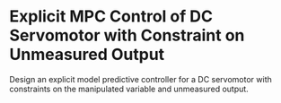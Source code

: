 # **Explicit MPC Control of DC Servomotor with Constraint on Unmeasured Output**

Design an explicit model predictive controller for a DC servomotor with constraints on the manipulated variable and unmeasured output.
